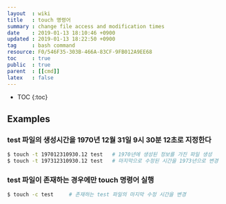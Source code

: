 ```yaml
---
layout  : wiki
title   : touch 명령어
summary : change file access and modification times
date    : 2019-01-13 18:10:46 +0900
updated : 2019-01-13 18:22:50 +0900
tag     : bash command
resource: F0/546F35-303B-466A-83CF-9FB012A9EE68
toc     : true
public  : true
parent  : [[cmd]]
latex   : false
---
```

* TOC
{:toc}

## Examples
### test 파일의 생성시간을 1970년 12월 31일 9시 30분 12초로 지정한다
```sh
$ touch -t 197012310930.12 test   # 1970년에 생성된 정보를 가진 파일 생성
$ touch -t 197312310930.12 test   # 마지막으로 수정된 시간을 1973년으로 변경
```

### test 파일이 존재하는 경우에만 touch 명령어 실행
```sh
$ touch -c test     # 존재하는 test 파일의 마지막 수정 시간을 변경
```
